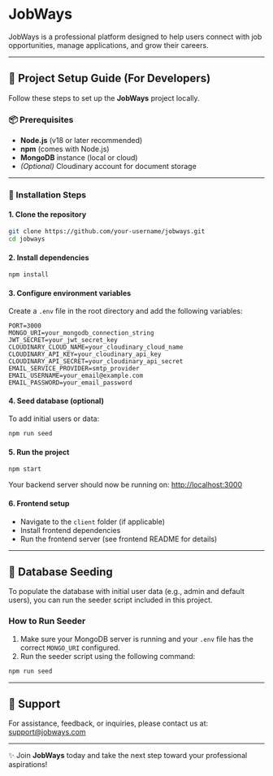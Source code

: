 # JobWays

JobWays is a professional platform designed to help users connect with job opportunities, manage applications, and grow their careers.

---

## 🚀 Project Setup Guide (For Developers)

Follow these steps to set up the **JobWays** project locally.

### 📦 Prerequisites

- **Node.js** (v18 or later recommended)
- **npm** (comes with Node.js)
- **MongoDB** instance (local or cloud)
- *(Optional)* Cloudinary account for document storage

---

### 🔧 Installation Steps

#### 1. Clone the repository
```bash
git clone https://github.com/your-username/jobways.git
cd jobways
```

#### 2. Install dependencies
```bash
npm install
```

#### 3. Configure environment variables
Create a `.env` file in the root directory and add the following variables:

```env
PORT=3000
MONGO_URI=your_mongodb_connection_string
JWT_SECRET=your_jwt_secret_key
CLOUDINARY_CLOUD_NAME=your_cloudinary_cloud_name
CLOUDINARY_API_KEY=your_cloudinary_api_key
CLOUDINARY_API_SECRET=your_cloudinary_api_secret
EMAIL_SERVICE_PROVIDER=smtp_provider
EMAIL_USERNAME=your_email@example.com
EMAIL_PASSWORD=your_email_password
```

#### 4. Seed database (optional)
To add initial users or data:
```bash
npm run seed
```

#### 5. Run the project
```bash
npm start
```
Your backend server should now be running on: [http://localhost:3000](http://localhost:3000)

#### 6. Frontend setup
- Navigate to the `client` folder (if applicable)
- Install frontend dependencies
- Run the frontend server (see frontend README for details)

---

## 🌱 Database Seeding

To populate the database with initial user data (e.g., admin and default users), you can run the seeder script included in this project.

### How to Run Seeder

1. Make sure your MongoDB server is running and your `.env` file has the correct `MONGO_URI` configured.
2. Run the seeder script using the following command:
```bash
npm run seed
```

---

## 🤝 Support

For assistance, feedback, or inquiries, please contact us at: [support@jobways.com](mailto:support@jobways.com)

---

✨ Join **JobWays** today and take the next step toward your professional aspirations!
